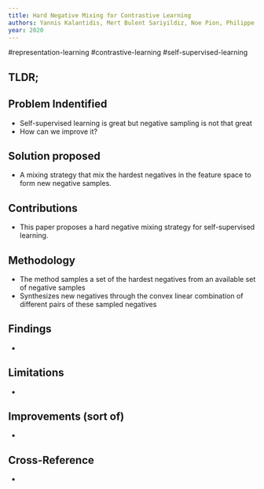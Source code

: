 ```yaml
---
title: Hard Negative Mixing for Contrastive Learning
authors: Yannis Kalantidis, Mert Bulent Sariyildiz, Noe Pion, Philippe Weinzaepfel, Diane Larlus
year: 2020
---
```


#representation-learning #contrastive-learning #self-supervised-learning 

## TLDR;

## Problem Indentified
- Self-supervised learning is great but negative sampling is not that great
- How can we improve it?

## Solution proposed 
- A mixing strategy that mix the hardest negatives  in the feature space to form new negative samples.

## Contributions
- This paper proposes a hard negative mixing strategy for self-supervised learning.

## Methodology
- The method samples a set of the hardest negatives from an available set of negative samples
- Synthesizes new negatives through the convex linear combination of different pairs of these sampled negatives

## Findings
- 

## Limitations
- 

## Improvements (sort of)
- 

## Cross-Reference
- 

